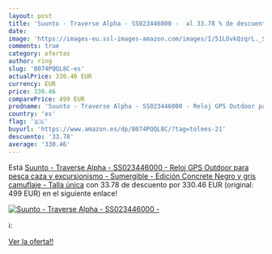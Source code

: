 ```yaml
---
layout: post
title: 'Suunto - Traverse Alpha - SS023446000 -  al 33.78 % de descuento'
date: 
image: 'https://images-eu.ssl-images-amazon.com/images/I/51LOvkQzqrL._SL200_.jpg'
comments: true
category: ofertas
author: ring
slug: 'B074PQQL8C-es'
actualPrice: 330.46 EUR
currency: EUR
price: 330.46
comparePrice: 499 EUR
prodname: 'Suunto - Traverse Alpha - SS023446000 - Reloj GPS Outdoor para pesca  caza y excursionismo - Sumergible - Edición Concrete  Negro y gris camuflaje  - Talla única'
country: 'es'
flag: '🇪🇸'
buyurl: 'https://www.amazon.es/dp/B074PQQL8C/?tag=tolees-21'
descuento: '33.78'
average: '330.46'
---
```


Está [Suunto - Traverse Alpha - SS023446000 - Reloj GPS Outdoor para pesca  caza y excursionismo - Sumergible - Edición Concrete  Negro y gris camuflaje  - Talla única](https://www.amazon.es/dp/B074PQQL8C/?tag=tolees-21) con 33.78 de descuento por 330.46 EUR (original: 499 EUR) en el siguiente enlace!

[![Suunto - Traverse Alpha - SS023446000 - ](https://images-eu.ssl-images-amazon.com/images/I/51LOvkQzqrL._SL200_.jpg)](https://www.amazon.es/dp/B074PQQL8C/?tag=tolees-21)

ℹ️:


[Ver la oferta!!](https://www.amazon.es/dp/B074PQQL8C/?tag=tolees-21)
